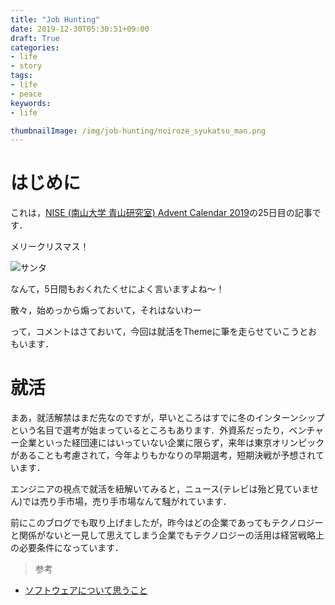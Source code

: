 ```yaml
---
title: "Job Hunting"
date: 2019-12-30T05:30:51+09:00
draft: True
categories:
- life
- story
tags:
- life
- peace
keywords:
- life

thumbnailImage: /img/job-hunting/noiroze_syukatsu_man.png
---
```


<!--more-->

# はじめに

これは，[NISE (南山大学 青山研究室) Advent Calendar 2019](https://qiita.com/advent-calendar/2019/nise)の25日目の記事です．

メリークリスマス！

![サンタ](/img/job-hunting/christmas_santa_hello.png)

なんて，5日間もおくれたくせによく言いますよね〜！

散々，始めっから煽っておいて，それはないわー

って，コメントはさておいて，今回は就活をThemeに筆を走らせていこうとおもいます．

# 就活

まあ，就活解禁はまだ先なのですが，早いところはすでに冬のインターンシップという名目で選考が始まっているところもあります．外資系だったり，ベンチャー企業といった経団連にはいっていない企業に限らず，来年は東京オリンピックがあることも考慮されて，今年よりもかなりの早期選考，短期決戦が予想されています．

エンジニアの視点で就活を紐解いてみると，ニュース(テレビは殆ど見ていません)では売り手市場，売り手市場なんて騒がれています．

前にこのブログでも取り上げましたが，昨今はどの企業であってもテクノロジーと関係がないと一見して思えてしまう企業でもテクノロジーの活用は経営戦略上の必要条件になっています．


> 参考
- [ソフトウェアについて思うこと](https://tattsum.com/2019/11/software/)

